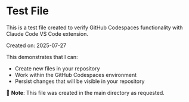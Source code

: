 # Test File

This is a test file created to verify GitHub Codespaces functionality with Claude Code VS Code extension.

Created on: 2025-07-27

This demonstrates that I can:
- Create new files in your repository
- Work within the GitHub Codespaces environment
- Persist changes that will be visible in your repository

🎯 **Note**: This file was created in the main directory as requested.